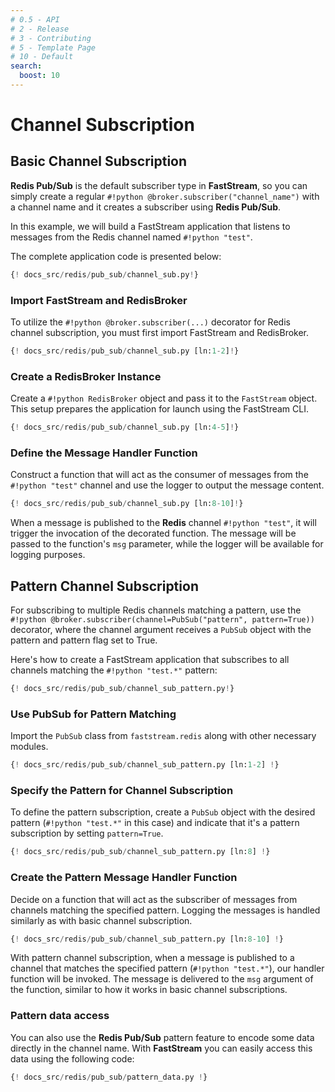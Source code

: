 ```yaml
---
# 0.5 - API
# 2 - Release
# 3 - Contributing
# 5 - Template Page
# 10 - Default
search:
  boost: 10
---
```


# Channel Subscription

## Basic Channel Subscription

**Redis Pub/Sub** is the default subscriber type in **FastStream**, so you can simply create a regular `#!python @broker.subscriber("channel_name")` with a channel name and it creates a subscriber using **Redis Pub/Sub**.

In this example, we will build a FastStream application that listens to messages from the Redis channel named `#!python "test"`.

The complete application code is presented below:

```python linenums="1"
{! docs_src/redis/pub_sub/channel_sub.py!}
```

### Import FastStream and RedisBroker

To utilize the `#!python @broker.subscriber(...)` decorator for Redis channel subscription, you must first import FastStream and RedisBroker.

```python linenums="1"
{! docs_src/redis/pub_sub/channel_sub.py [ln:1-2]!}
```

### Create a RedisBroker Instance

Create a `#!python RedisBroker` object and pass it to the `FastStream` object. This setup prepares the application for launch using the FastStream CLI.

```python linenums="1"
{! docs_src/redis/pub_sub/channel_sub.py [ln:4-5]!}
```

### Define the Message Handler Function

Construct a function that will act as the consumer of messages from the `#!python "test"` channel and use the logger to output the message content.

```python linenums="1"
{! docs_src/redis/pub_sub/channel_sub.py [ln:8-10]!}
```

When a message is published to the **Redis** channel `#!python "test"`, it will trigger the invocation of the decorated function. The message will be passed to the function's `msg` parameter, while the logger will be available for logging purposes.

## Pattern Channel Subscription

For subscribing to multiple Redis channels matching a pattern, use the `#!python @broker.subscriber(channel=PubSub("pattern", pattern=True))` decorator, where the channel argument receives a `PubSub` object with the pattern and pattern flag set to True.

Here's how to create a FastStream application that subscribes to all channels matching the `#!python "test.*"` pattern:

```python linenums="1"
{! docs_src/redis/pub_sub/channel_sub_pattern.py!}
```

### Use PubSub for Pattern Matching

Import the `PubSub` class from `faststream.redis` along with other necessary modules.

```python linenums="1"
{! docs_src/redis/pub_sub/channel_sub_pattern.py [ln:1-2] !}
```

### Specify the Pattern for Channel Subscription

To define the pattern subscription, create a `PubSub` object with the desired pattern (`#!python "test.*"` in this case) and indicate that it's a pattern subscription by setting `pattern=True`.

```python linenums="1"
{! docs_src/redis/pub_sub/channel_sub_pattern.py [ln:8] !}
```

### Create the Pattern Message Handler Function

Decide on a function that will act as the subscriber of messages from channels matching the specified pattern. Logging the messages is handled similarly as with basic channel subscription.

```python linenums="1"
{! docs_src/redis/pub_sub/channel_sub_pattern.py [ln:8-10] !}
```

With pattern channel subscription, when a message is published to a channel that matches the specified pattern (`#!python "test.*"`), our handler function will be invoked. The message is delivered to the `msg` argument of the function, similar to how it works in basic channel subscriptions.

### Pattern data access

You can also use the **Redis Pub/Sub** pattern feature to encode some data directly in the channel name. With **FastStream** you can easily access this data using the following code:

```python linenums="1" hl_lines="1 8 12"
{! docs_src/redis/pub_sub/pattern_data.py !}
```
